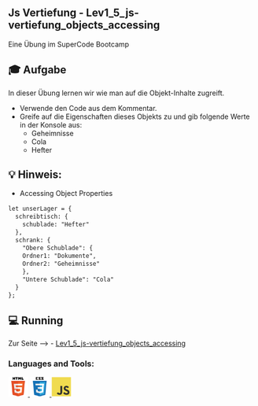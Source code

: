 ## Js Vertiefung - Lev1_5_js-vertiefung_objects_accessing

Eine Übung im SuperCode Bootcamp

## 🎓 Aufgabe

In dieser Übung lernen wir wie man auf die Objekt-Inhalte zugreift.

- Verwende den Code aus dem Kommentar.
- Greife auf die Eigenschaften dieses Objekts zu und gib folgende Werte in der Konsole aus:
  - Geheimnisse
  - Cola
  - Hefter

## 💡 Hinweis:

- Accessing Object Properties

```
let unserLager = {
  schreibtisch: {
	schublade: "Hefter"
  },
  schrank: {
	"Obere Schublade": {
  	Ordner1: "Dokumente",
  	Ordner2: "Geheimnisse"
	},
	"Untere Schublade": "Cola"
  }
};
```

## 💻 Running

Zur Seite —> - [Lev1_5_js-vertiefung_objects_accessing](https://mukkez.github.io/Bootcamp/tasks/Day_61/Lev1_5_js-vertiefung_objects_accessing/)

<p align="left">
</p>

<h3 align="left">Languages and Tools:</h3>
<p align="left"> <a href="https://www.w3schools.com/html/" target="_blank" rel="noreferrer"> <img src="https://raw.githubusercontent.com/devicons/devicon/master/icons/html5/html5-original-wordmark.svg" alt="html5" width="40" height="40"/> </a>
<a href="https://www.w3schools.com/css/" target="_blank" rel="noreferrer"> <img src="https://raw.githubusercontent.com/devicons/devicon/master/icons/css3/css3-original-wordmark.svg" alt="css3" width="40" height="40"/> </a> 
<a href="https://www.w3schools.com/css/" target="_blank" rel="noreferrer"> <img src="https://raw.githubusercontent.com/devicons/devicon/master/icons/javascript/javascript-original.svg" alt="css3" width="40" height="40"/> </a> </p>
